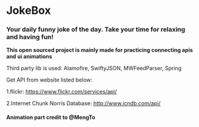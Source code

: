 # JokeBox
### Your daily funny joke of the day. Take your time for relaxing and having fun!

**This open sourced project is mainly made for practicing connecting apis and ui animations**

Third party lib is used: Alamofire, SwiftyJSON, MWFeedParser, Spring

Get API from website listed below:

1.flickr: https://www.flickr.com/services/api/

2.Internet Chunk Norris Database: http://www.icndb.com/api/


#### Animation part credit to @MengTo
